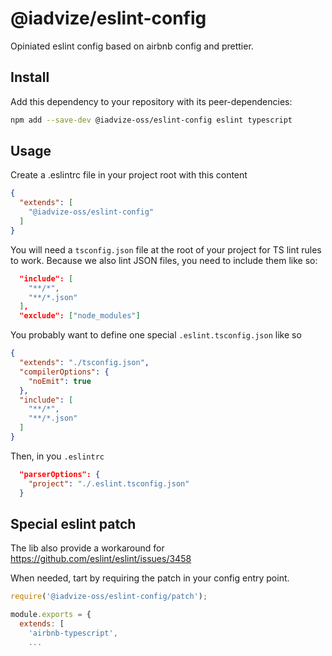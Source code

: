 # @iadvize/eslint-config

Opiniated eslint config based on airbnb config and prettier.

## Install

Add this dependency to your repository with its peer-dependencies:

```bash
npm add --save-dev @iadvize-oss/eslint-config eslint typescript
```

## Usage

Create a .eslintrc file in your project root with this content

```json
{
  "extends": [
    "@iadvize-oss/eslint-config"
  ]
}
```

You will need a `tsconfig.json` file at the root of your project for TS lint
rules to work. Because we also lint JSON files, you need to include them like
so:

```json
  "include": [
    "**/*",
    "**/*.json"
  ],
  "exclude": ["node_modules"]
```

You probably want to define one special `.eslint.tsconfig.json` like so

```json
{
  "extends": "./tsconfig.json",
  "compilerOptions": {
    "noEmit": true
  },
  "include": [
    "**/*",
    "**/*.json"
  ]
}
```

Then, in you `.eslintrc`

```json
  "parserOptions": {
    "project": "./.eslint.tsconfig.json"
  }
```


## Special eslint patch

The lib also provide a workaround for https://github.com/eslint/eslint/issues/3458

When needed, tart by requiring the patch in your config  entry point.
```js
require('@iadvize-oss/eslint-config/patch');

module.exports = {
  extends: [
    'airbnb-typescript',
    ...
```

